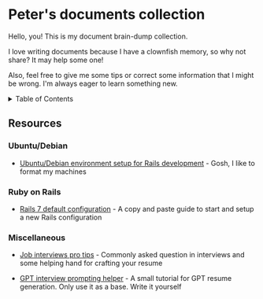 # Peter's documents collection

Hello, you! This is my document brain-dump collection.

I love writing documents because I have a clownfish memory, so why not share? It may help some one!

Also, feel free to give me some tips or correct some information that I might be wrong. I'm always eager to learn something new.


<details>
  <summary>Table of Contents</summary>
  <ol>
    <li>
      <a href="#ubuntu-debian">Ubuntu/Debian</a>
        <ul>
          <a href="#ubuntu-local">Penguin environment setup for Rails development</a>
        </ul>
    </li>
    <li>
      <a href="#ruby-on-rails">Ruby on Rails</a>
        <ul>
          <a href="#rails-seven-default">Rails 7 default configuration</a>
        </ul>
    </li>
    <li>
      <a href="#misc">Miscellaneous</a>
        <ul><a href="#interviews">Job interview pro tips</a></ul>
        <ul><a href="#gpt-interview">GPT interview prompting helper</a></ul>
    </li>
  </ol>
</details>

## Resources

### Ubuntu/Debian
<div id="#ubuntu-debian"></div>

- [Ubuntu/Debian environment setup for Rails development](https://github.com/PeterDev-89/pete-compendium/blob/main/debian-rails-develop-environment.md) - Gosh, I like to format my machines
<div id="#ubuntu-local"></div>

### Ruby on Rails
<div id="#ruby-on-rails"></div>

- [Rails 7 default configuration](https://github.com/PeterDev-89/pete-compendium/blob/main/rail-default-config.md) - A copy and paste guide to start and setup a new Rails configuration
<div id="#rails-seven-default"></div>

### Miscellaneous
<div id="#misc"></div>

- [Job interviews pro tips](https://github.com/petebarbosa/pete-compendium/blob/main/gpt-interview-guide.md) - Commonly asked question in interviews and some helping hand for crafting your resume
<div id="#interviews"></div>

- [GPT interview prompting helper](https://github.com/petebarbosa/pete-compendium/blob/main/gpt-interview-guide.md) - A small tutorial for GPT resume generation. Only use it as a base. Write it yourself
<div id="#gpt-interview"></div>
